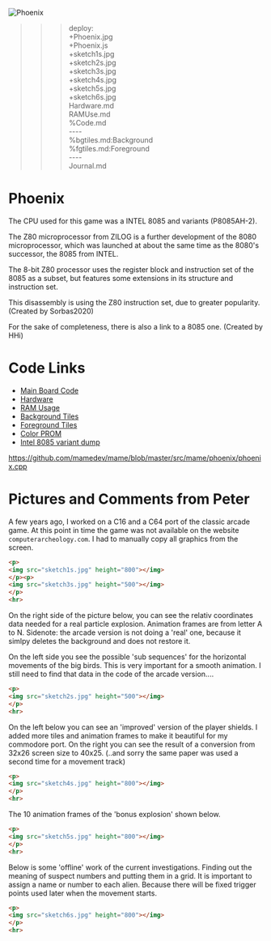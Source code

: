 ![Phoenix](Phoenix.jpg)

>>> deploy:<br>
>>>   +Phoenix.jpg<br>
>>>   +Phoenix.js<br>
>>>   +sketch1s.jpg<br>
>>>   +sketch2s.jpg<br>
>>>   +sketch3s.jpg<br>
>>>   +sketch4s.jpg<br>
>>>   +sketch5s.jpg<br>
>>>   +sketch6s.jpg<br>
>>>   Hardware.md<br>
>>>   RAMUse.md<br>
>>>   %Code.md<br>
>>>   ----<br>
>>>   %bgtiles.md:Background<br>
>>>   %fgtiles.md:Foreground<br>
>>>   ----<br>
>>>   Journal.md<br>

# Phoenix

The CPU used for this game was a INTEL 8085 and variants (P8085AH-2).

The Z80 microprocessor from ZILOG is a further development of the 8080 microprocessor,
which was launched at about the same time as the 8080's successor, the 8085 from INTEL.

The 8-bit Z80 processor uses the register block and instruction set of the 8085 as a subset,
but features some extensions in its structure and instruction set.

This disassembly is using the Z80 instruction set, due to greater popularity. (Created by Sorbas2020)

For the sake of completeness, there is also a link to a 8085 one. (Created by HHi)

# Code Links

* [Main Board Code](Code.md)
* [Hardware](Hardware.md)
* [RAM Usage](RAMUse.md)
* [Background Tiles](bgtiles.md)
* [Foreground Tiles](fgtiles.md)
* [Color PROM](proms.md)
* [Intel 8085 variant dump](/content/Arcade/Phoenix/hhi-8085-dump/README.md)

https://github.com/mamedev/mame/blob/master/src/mame/phoenix/phoenix.cpp

# Pictures and Comments from Peter

A few years ago, I worked on a C16 and a C64 port of the classic arcade game.
At this point in time the game was not available on the website `computerarcheology.com`.
I had to manually copy all graphics from the screen.

```html
<p>
<img src="sketch1s.jpg" height="800"></img>
</p><p>
<img src="sketch3s.jpg" height="500"></img>
</p>
<hr>
```

On the right side of the picture below, you can see the relativ coordinates data needed for a real particle explosion.
Animation frames are from letter A to N. Sidenote: the arcade version is not doing a 'real' one, because it simlpy deletes the background and does not restore it.

On the left side you see the possible 'sub sequences' for the horizontal movements of the big birds. This is very important for a smooth animation.
I still need to find that data in the code of the arcade version....

```html
<p>
<img src="sketch2s.jpg" height="500"></img>
</p>
<hr>
```

On the left below you can see an 'improved' version of the player shields.
I added more tiles and animation frames to make it beautiful for my commodore port.
On the right you can see the result of a conversion from 32x26 screen size to 40x25. (..and sorry the same paper was used a second time for a movement track)

```html
<p>
<img src="sketch4s.jpg" height="800"></img>
</p>
<hr>
```

The 10 animation frames of the 'bonus explosion' shown below.

```html
<p>
<img src="sketch5s.jpg" height="800"></img>
</p>
<hr>
```

Below is some 'offline' work of the current investigations.
Finding out the meaning of suspect numbers and putting them in a grid.
It is important to assign a name or number to each alien.
Because there will be fixed trigger points used later when the movement starts. 

```html
<p>
<img src="sketch6s.jpg" height="800"></img>
</p>
<hr>
```